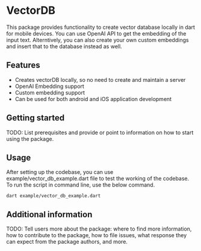 <!-- 
This README describes the package. If you publish this package to pub.dev,
this README's contents appear on the landing page for your package.

For information about how to write a good package README, see the guide for
[writing package pages](https://dart.dev/guides/libraries/writing-package-pages). 

For general information about developing packages, see the Dart guide for
[creating packages](https://dart.dev/guides/libraries/create-library-packages)
and the Flutter guide for
[developing packages and plugins](https://flutter.dev/developing-packages). 
-->

# VectorDB

This package provides functionality to create vector database locally in dart for mobile devices. You can use OpenAI API to get the embedding of the input text. Alterntively, you can also create your own custom embeddings and insert that to the database instead as well. 

## Features

- Creates vectorDB locally, so no need to create and maintain a server
- OpenAI Embedding support
- Custom embedding support
- Can be used for both android and iOS application development

## Getting started

TODO: List prerequisites and provide or point to information on how to
start using the package.

## Usage

After setting up the codebase, you can use example/vector_db_example.dart file to test the working of the codebase. To run the script in command line, use the below command.

```
dart example/vector_db_example.dart
```

## Additional information

TODO: Tell users more about the package: where to find more information, how to 
contribute to the package, how to file issues, what response they can expect 
from the package authors, and more.
